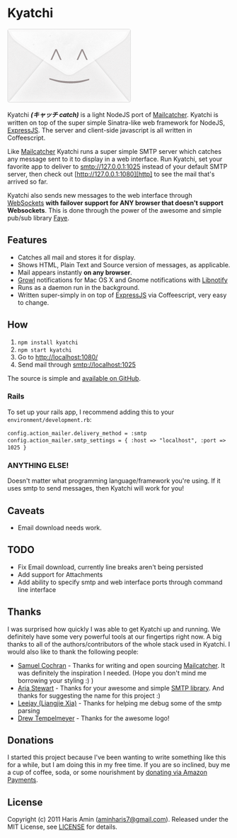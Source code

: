 # Kyatchi

![Kyatchi logo](https://github.com/hamin/kyatchi/raw/master/public/images/kyatchi-logo.png)

Kyatchi **_(キャッチ catch)_** is a light NodeJS port of [Mailcatcher][mailcatcher-github]. Kyatchi is written on top of the super simple Sinatra-like web framework for NodeJS, [ExpressJS][expressjs]. The server and client-side javascript is all written in Coffeescript.

Like [Mailcatcher][mailcatcher-github] Kyatchi runs a super simple SMTP server which catches any message sent to it to display in a web interface. Run Kyatchi, set your favorite app to deliver to [smtp://127.0.0.1:1025][smtp] instead of your default SMTP server, then check out [http://127.0.0.1:1080][http] to see the mail that's arrived so far. 

Kyatchi also sends new messages to the web interface through [WebSockets][websockets] **with failover support for ANY browser that doesn't support Websockets**. This is done through the power of the awesome and simple pub/sub library [Faye][faye].

<!-- ![Kyatchi screenshot]() -->

## Features

* Catches all mail and stores it for display.
* Shows HTML, Plain Text and Source version of messages, as applicable.
* Mail appears instantly **on any browser**.
* [Growl][growl] notifications for Mac OS X and Gnome notifications with [Libnotify][libnotify]
* Runs as a daemon run in the background.
* Written super-simply in on top of [ExpressJS][expressjs] via Coffeescript, very easy to change.

## How

1. `npm install kyatchi`
2. `npm start kyatchi`
3. Go to [http://localhost:1080/][http]
4. Send mail through [smtp://localhost:1025][smtp]

The source is simple and [available on GitHub][kyatchi-github].

### Rails

To set up your rails app, I recommend adding this to your `environment/development.rb`:

    config.action_mailer.delivery_method = :smtp
    config.action_mailer.smtp_settings = { :host => "localhost", :port => 1025 }
    
### ANYTHING ELSE!

Doesn't matter what programming language/framework you're using. If it uses smtp to send messages, then Kyatchi will work for you!

## Caveats

* Email download needs work.

## TODO

* Fix Email download, currently line breaks aren't being persisted
* Add support for Attachments
* Add ability to specify smtp and web interface ports through command line interface

## Thanks

I was surprised how quickly I was able to get Kyatchi up and running. We definitely have some very powerful tools at our fingertips right now. A big thanks to all of the authors/contributors of the whole stack used in Kyatchi. I would also like to thank the following people:

* [Samuel Cochran][sam] - Thanks for writing and open sourcing [Mailcatcher][mailcatcher-github]. It was definitely the inspiration I needed. (Hope you don't mind me borrowing your styling :) )
* [Aria Stewart][aria] - Thanks for your awesome and simple [SMTP library][smtp-lib]. And thanks for suggesting the name for this project :)
* [Leejay (Liangjie Xia)][leejay] - Thanks for helping me debug some of the smtp parsing
* [Drew Tempelmeyer][drew] - Thanks for the awesome logo!

## Donations

I started this project because I've been wanting to write something like this for a while, but I am doing this in my free time. If you are so inclined, buy me a cup of coffee, soda, or some nourishment by [donating via Amazon Payments][donate].

## License

Copyright (c) 2011 Haris Amin (aminharis7@gmail.com). Released under the MIT License, see [LICENSE][license] for details.

  [donate]: https://www.amazon.com
  [license]: https://github.com/hamin/kyatchi/blob/master/LICENSE
  [mailcatcher-github]: https://github.com/sj26/mailcatcher
  [websockets]: http://www.whatwg.org/specs/web-socket-protocol/
  [faye]: http://faye.jcoglan.com/
  [expressjs]: http://expressjs.com/
  [kyatchi-github]: http://github.com/hamin/kyatchi/
  [smtp-lib]: http://github.com/aredridel/node-smtp
  [sam]: https://github.com/sj26
  [aria]: https://github.com/aredridel
  [leejay]: https://github.com/ljxia
  [drew]: https://github.com/drewtempelmeyer
  [http]: http://localhost:1080/
  [smtp]: smtp://localhost:1025
  [growl]: http://growl.info/
  [libnotify]: http://developer.gnome.org/libnotify/
  [donate]: http://hamin.github.com/kyatchi/#donate